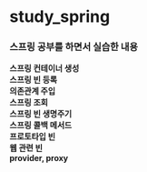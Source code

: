# study_spring

### 스프링 공부를 하면서 실습한 내용
**스프링 컨테이너 생성** </br>
**스프링 빈 등록** </br>
**의존관계 주입** </br>
**스프링 조회** </br>
**스프링 빈 생명주기** </br>
**스프링 콜백 메서드** </br>
**프로토타입 빈** </br>
**웹 관련 빈** </br>
**provider, proxy** </br>
